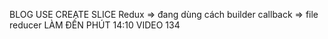 BLOG USE CREATE SLICE
Redux => đang dùng cách builder callback => file reducer
LÀM ĐẾN PHÚT 14:10 VIDEO 134
